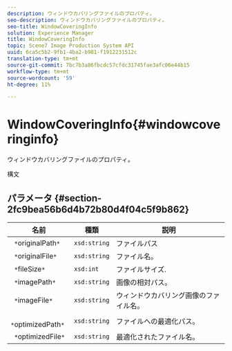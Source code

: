```yaml
---
description: ウィンドウカバリングファイルのプロパティ。
seo-description: ウィンドウカバリングファイルのプロパティ。
seo-title: WindowCoveringInfo
solution: Experience Manager
title: WindowCoveringInfo
topic: Scene7 Image Production System API
uuid: 6ca5c5b2-9fb1-4ba2-b981-f1912231512c
translation-type: tm+mt
source-git-commit: 7bc7b3a86fbcdc57cfdc31745fae3afc06e44b15
workflow-type: tm+mt
source-wordcount: '59'
ht-degree: 11%

---
```



# WindowCoveringInfo{#windowcoveringinfo}

ウィンドウカバリングファイルのプロパティ。

構文

## パラメータ {#section-2fc9bea56b6d4b72b80d4f04c5f9b862}

| 名前 | 種類 | 説明 |
|---|---|---|
| ` *`originalPath`*` | `xsd:string` | ファイルパス |
| ` *`originalFile`*` | `xsd:string` | ファイル名。 |
| ` *`fileSize`*` | `xsd:int` | ファイルサイズ. |
| ` *`imagePath`*` | `xsd:string` | 画像の相対パス。 |
| ` *`imageFile`*` | `xsd:string` | ウィンドウカバリング画像のファイル名。 |
| ` *`optimizedPath`*` | `xsd:string` | ファイルへの最適化パス。 |
| ` *`optimizedFile`*` | `xsd:string` | 最適化されたファイル名。 |

